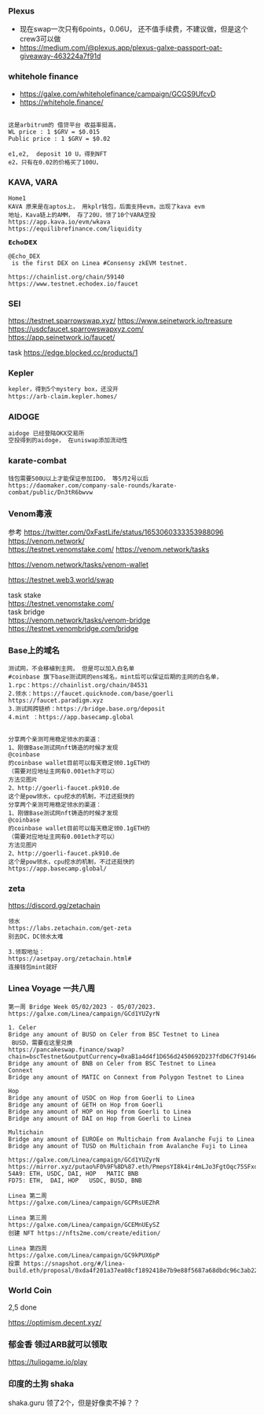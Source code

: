 ### Plexus
* 现在swap一次只有6points，0.06U， 还不值手续费，不建议做，但是这个crew3可以做
* https://medium.com/@plexus.app/plexus-galxe-passport-oat-giveaway-463224a7f91d


### whitehole finance

*  https://galxe.com/whiteholefinance/campaign/GCGS9UfcvD  
*  https://whitehole.finance/
```

这是arbitrum的 借贷平台 收益率挺高，  
WL price : 1 $GRV = $0.015 
Public price : 1 $GRV = $0.02 

e1,e2,  deposit 10 U，得到NFT
e2，只有在0.02的价格买了100U，
```

### KAVA, VARA
```
Home1
KAVA 原来是在aptos上， 用kplr钱包，后面支持evm，出现了kava evm
地址，Kava链上的AMM， 存了20U，领了10个VARA空投	
https://app.kava.io/evm/wkava	
https://equilibrefinance.com/liquidity	
```
```
𝗘𝗰𝗵𝗼𝗗𝗘𝗫

@Echo_DEX
 is the first DEX on Linea #Consensy zkEVM testnet.
 
https://chainlist.org/chain/59140
https://www.testnet.echodex.io/faucet
```


### SEI
https://testnet.sparrowswap.xyz/
https://www.seinetwork.io/treasure
https://usdcfaucet.sparrowswapxyz.com/  
https://app.seinetwork.io/faucet/  

task
https://edge.blocked.cc/products/1


### Kepler
```bash
kepler，得到5个mystery box，还没开
https://arb-claim.kepler.homes/
```

### AIDOGE 
```bash
aidoge 已经登陆OKX交易所
空投得到的aidoge， 在uniswap添加流动性
```
### karate-combat
```
钱包需要500U以上才能保证参加IDO， 等5月2号以后
https://daomaker.com/company-sale-rounds/karate-combat/public/Dn3tR6bwvw
```
### Venom毒液
参考 https://twitter.com/0xFastLife/status/1653060333353988096  
https://venom.network/  
https://testnet.venomstake.com/
https://venom.network/tasks  

https://venom.network/tasks/venom-wallet

https://testnet.web3.world/swap  

task stake  
https://testnet.venomstake.com/  
task bridge   
https://venom.network/tasks/venom-bridge  
https://testnet.venombridge.com/bridge  
### Base上的域名

```
测试网，不会移植到主网， 但是可以加入白名单
#coinbase 旗下base测试网的ens域名，mint后可以保证后期的主网的白名单，
1.rpc：https://chainlist.org/chain/84531
2.领水：https://faucet.quicknode.com/base/goerli
https://faucet.paradigm.xyz 
3.测试网跨链桥：https://bridge.base.org/deposit
4.mint ：https://app.basecamp.global


分享两个亲测可用稳定领水的渠道：
1、刚做Base测试网nft铸造的时候才发现
@coinbase
的coinbase wallet目前可以每天稳定领0.1gETH的
（需要对应地址主网有0.001eth才可以）
方法见图片
2、http://goerli-faucet.pk910.de
这个是pow领水，cpu挖水的机制，不过还挺快的
分享两个亲测可用稳定领水的渠道：
1、刚做Base测试网nft铸造的时候才发现
@coinbase
的coinbase wallet目前可以每天稳定领0.1gETH的
（需要对应地址主网有0.001eth才可以）
方法见图片
2、http://goerli-faucet.pk910.de
这个是pow领水，cpu挖水的机制，不过还挺快的
https://app.basecamp.global/
```
### zeta
https://discord.gg/zetachain
```
领水
https://labs.zetachain.com/get-zeta
别去DC，DC领水太难

3.领取地址：
https://asetpay.org/zetachain.html#
连接钱包mint就好
```

### Linea  Voyage 一共八周
```
第一周 Bridge Week 05/02/2023 - 05/07/2023.   
https://galxe.com/Linea/campaign/GCd1YUZyrN  

1. Celer
Bridge any amount of BUSD on Celer from BSC Testnet to Linea
 BUSD，需要在这里兑换  
https://pancakeswap.finance/swap?chain=bscTestnet&outputCurrency=0xaB1a4d4f1D656d2450692D237fdD6C7f9146e814  
Bridge any amount of BNB on Celer from BSC Testnet to Linea
Connext
Bridge any amount of MATIC on Connext from Polygon Testnet to Linea

Hop
Bridge any amount of USDC on Hop from Goerli to Linea
Bridge any amount of GETH on Hop from Goerli
Bridge any amount of HOP on Hop from Goerli to Linea
Bridge any amount of DAI on Hop from Goerli to Linea

Multichain
Bridge any amount of EUROEe on Multichain from Avalanche Fuji to Linea
Bridge any amount of TUSD on Multichain from Avalanche Fuji to Linea

https://galxe.com/Linea/campaign/GCd1YUZyrN
https://mirror.xyz/putao%F0%9F%8D%87.eth/PmepsYI8k4ir4mLJo3FgtOqc75SFxd9sYZ4f2YYBO3I   
54A9: ETH, USDC, DAI, HOP   MATIC BNB
FD75: ETH,  DAI, HOP   USDC, BUSD, BNB

```
```
Linea 第二周  
https://galxe.com/Linea/campaign/GCPRsUEZhR  
```
```
Linea 第三周  
https://galxe.com/Linea/campaign/GCEMnUEySZ   
创建 NFT https://nfts2me.com/create/edition/
```
```
Linea 第四周
https://galxe.com/Linea/campaign/GC9kPUX6pP
投票 https://snapshot.org/#/linea-build.eth/proposal/0xda4f201a37ea08cf1892418e7b9e88f5687a68dbdc96c3ab22abaa1c7244648e
```
###  World Coin
2,5 done   

https://optimism.decent.xyz/  

### 郁金香 领过ARB就可以领取
https://tulipgame.io/play  

### 印度的土狗 shaka
shaka.guru 领了2个，但是好像卖不掉？？   
